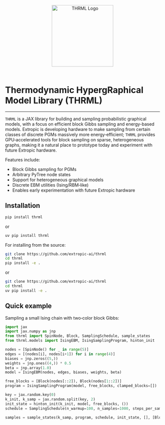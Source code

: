<div align="center">
  <img src="_static/logo/logo.svg" alt="THRML Logo" width="200" style="margin-bottom: 20px;">
</div>

# **Thermodynamic HypergRaphical Model Library (THRML)**

---

`THRML` is a JAX library for building and sampling probabilistic graphical models, with a focus on efficient block Gibbs sampling and energy-based models. Extropic is developing hardware to make sampling from certain classes of discrete PGMs massively more energy‑efficient; `THRML` provides GPU‑accelerated tools for block sampling on sparse, heterogeneous graphs, making it a natural place to prototype today and experiment with future Extropic hardware.

Features include:

- Block Gibbs sampling for PGMs
- Arbitrary PyTree node states
- Support for heterogeneous graphical models
- Discrete EBM utilities (Ising/RBM‑like)
- Enables early experimentation with future Extropic hardware

## Installation

```bash
pip install thrml
```

or

```bash
uv pip install thrml
```

For installing from the source:

```bash
git clone https://github.com/extropic-ai/thrml
cd thrml
pip install -e .
```

or

```bash
git clone https://github.com/extropic-ai/thrml
cd thrml
uv pip install -e .
```

## Quick example

Sampling a small Ising chain with two‑color block Gibbs:

```python
import jax
import jax.numpy as jnp
from thrml import SpinNode, Block, SamplingSchedule, sample_states
from thrml.models import IsingEBM, IsingSamplingProgram, hinton_init

nodes = [SpinNode() for _ in range(5)]
edges = [(nodes[i], nodes[i+1]) for i in range(4)]
biases = jnp.zeros((5,))
weights = jnp.ones((4,)) * 0.5
beta = jnp.array(1.0)
model = IsingEBM(nodes, edges, biases, weights, beta)

free_blocks = [Block(nodes[::2]), Block(nodes[1::2])]
program = IsingSamplingProgram(model, free_blocks, clamped_blocks=[])

key = jax.random.key(0)
k_init, k_samp = jax.random.split(key, 2)
init_state = hinton_init(k_init, model, free_blocks, ())
schedule = SamplingSchedule(n_warmup=100, n_samples=1000, steps_per_sample=2)

samples = sample_states(k_samp, program, schedule, init_state, [], [Block(nodes)])
```

